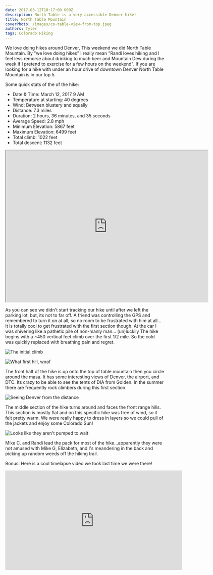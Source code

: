 ```yaml
---
date: 2017-03-12T18:17:00.000Z 
description: North Table is a very accessible Denver hike!
title: North Table Mountain
coverPhoto: /images/co-table-view-from-top.jpeg
authors: Tyler
tags: Colorado Hiking
---
```

We love doing hikes around Denver, This weekend we did North Table Mountain. By "we love doing hikes" I really mean "Randi loves hiking and I feel less remorse about drinking to much beer and Mountain Dew during the week if I pretend to exercise for a few hours on the weekend". If you are looking for a hike with under an hour drive of downtown Denver North Table Mountain is in our top 5. 

Some quick stats of the of the hike:

* Date & Time: March 12, 2017 9 AM
* Temperature at starting: 40 degrees 
* Wind: Between blustery and squally
* Distance: 7.3 miles
* Duration: 2 hours, 36 minutes, and 35 seconds
* Average Speed: 2.8 mph
* Minimum Elevation: 5867 feet
* Maximum Elevation: 6499 feet
* Total climb: 1022 feet
* Total descent: 1132 feet

<iframe title="Map of the day" src="https://www.google.com/maps/d/embed?mid=1mILyP3JNyc6YMfjTXd_YSsBZMBg&hl=en" width="640" height="480"></iframe>

As you can see we didn't start tracking our hike until after we left the parking lot, but, its not to far off. A friend was controlling the GPS and remembered to turn it on at all, so no room to be frustrated with him at all... It is totally cool to get frustrated with the first section though. At the car I was shivering like a pathetic pile of non-manly man... (un)luckily The hike begins with a ~450 vertical feet climb over the first 1/2 mile. So the cold was quickly replaced with breathing pain and regret.

![The initial climb](/images/co-table-climb.jpeg)

![What first hill,  woof ](/images/co-table-elevation.png)

The front half of the hike is up onto the top of table mountain then you circle around the masa. It has some interesting views of Denver, the airport, and DTC. Its crazy to be able to see the tents of DIA from Golden. In the summer there are frequently rock climbers during this first section.

![Seeing Denver from the distance](/images/co-table-view-from-top.jpeg)

The middle section of the hike turns around and faces the front range hills. This section is mostly flat and on this specific hike was free of wind, so it felt pretty warm. We were really happy to dress in layers so we could pull of the jackets and enjoy some Colorado Sun!

![Looks like they aren't pumped to wait](/images/co-table-waiting.jpeg)

Mike C. and Randi lead the pack for most of the hike...apparently they were not amused with Mike G, Elizabeth, and I's meandering in the back and picking up random weeds off the hiking trail.  

Bonus: Here is a cool timelapse video we took last time we were there!

<iframe title="Timelapse video" width="560" height="315" src="https://www.youtube.com/embed/L68x8-E4HdQ" frameborder="0" allowfullscreen alt="test"></iframe>